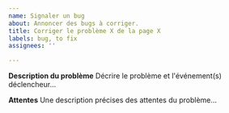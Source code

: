 ```yaml
---
name: Signaler un bug
about: Annoncer des bugs à corriger.
title: Corriger le problème X de la page X
labels: bug, to fix
assignees: ''

---
```


**Description du problème**
Décrire le problème et l'événement(s) déclencheur...

**Attentes**
Une description précises des attentes du problème...

<!-- N'oubliez pas renseigner le projet qui concerne le problème -->
